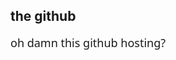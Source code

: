 <html>
  <head>
    <title>Oh no</title>
  </head>
  <body>
    <h2>
      the github
    </h2>
    <p style= "font-family: 'Segoe UI', Tahoma, Geneva, Verdana, sans-serif;font-size:18px ;"> 
      oh damn this github hosting?
    </p>
  </body>
</html>
